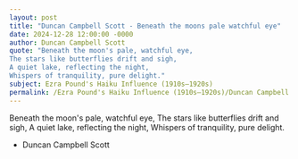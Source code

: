```yaml
---
layout: post
title: "Duncan Campbell Scott - Beneath the moons pale watchful eye"
date: 2024-12-28 12:00:00 -0000
author: Duncan Campbell Scott
quote: "Beneath the moon's pale, watchful eye, 
The stars like butterflies drift and sigh, 
A quiet lake, reflecting the night, 
Whispers of tranquility, pure delight."
subject: Ezra Pound's Haiku Influence (1910s–1920s)
permalink: /Ezra Pound's Haiku Influence (1910s–1920s)/Duncan Campbell Scott/Duncan Campbell Scott - Beneath the moons pale watchful eye
---
```


Beneath the moon's pale, watchful eye, 
The stars like butterflies drift and sigh, 
A quiet lake, reflecting the night, 
Whispers of tranquility, pure delight.

- Duncan Campbell Scott
